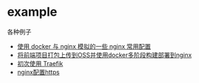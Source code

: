 # example
各种例子

- [使用 docker 与 nginx 模拟的一些 nginx 常用配置](./docker-nginx-config/README.md)
- [将前端项目打包上传到OSS并使用docker多阶段构建部署到nginx](./docker-deploy-upload-oss)
- [初次使用 Traefik](./traefik)
- [nginx配置https](./nginx-https)